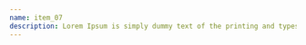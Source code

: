 ```yaml
---
name: item_07
description: Lorem Ipsum is simply dummy text of the printing and typesetting industry.
---
```

